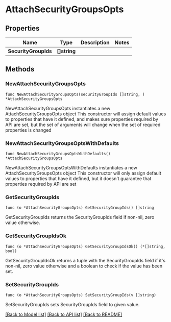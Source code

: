 # AttachSecurityGroupsOpts

## Properties

Name | Type | Description | Notes
------------ | ------------- | ------------- | -------------
**SecurityGroupIds** | **[]string** |  | 

## Methods

### NewAttachSecurityGroupsOpts

`func NewAttachSecurityGroupsOpts(securityGroupIds []string, ) *AttachSecurityGroupsOpts`

NewAttachSecurityGroupsOpts instantiates a new AttachSecurityGroupsOpts object
This constructor will assign default values to properties that have it defined,
and makes sure properties required by API are set, but the set of arguments
will change when the set of required properties is changed

### NewAttachSecurityGroupsOptsWithDefaults

`func NewAttachSecurityGroupsOptsWithDefaults() *AttachSecurityGroupsOpts`

NewAttachSecurityGroupsOptsWithDefaults instantiates a new AttachSecurityGroupsOpts object
This constructor will only assign default values to properties that have it defined,
but it doesn't guarantee that properties required by API are set

### GetSecurityGroupIds

`func (o *AttachSecurityGroupsOpts) GetSecurityGroupIds() []string`

GetSecurityGroupIds returns the SecurityGroupIds field if non-nil, zero value otherwise.

### GetSecurityGroupIdsOk

`func (o *AttachSecurityGroupsOpts) GetSecurityGroupIdsOk() (*[]string, bool)`

GetSecurityGroupIdsOk returns a tuple with the SecurityGroupIds field if it's non-nil, zero value otherwise
and a boolean to check if the value has been set.

### SetSecurityGroupIds

`func (o *AttachSecurityGroupsOpts) SetSecurityGroupIds(v []string)`

SetSecurityGroupIds sets SecurityGroupIds field to given value.



[[Back to Model list]](../README.md#documentation-for-models) [[Back to API list]](../README.md#documentation-for-api-endpoints) [[Back to README]](../README.md)



